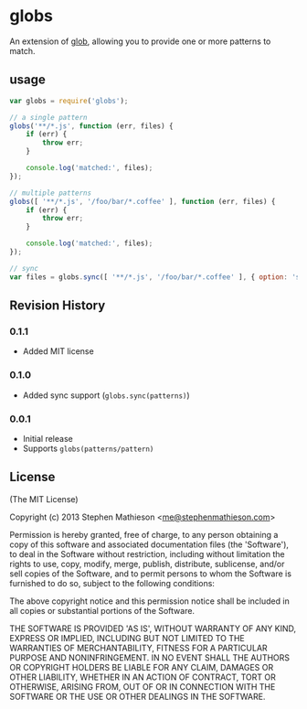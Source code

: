 # globs

An extension of [glob], allowing you to provide one or more patterns to match.

## usage

```js
var globs = require('globs');

// a single pattern
globs('**/*.js', function (err, files) {
	if (err) {
		throw err;
	}

	console.log('matched:', files);
});

// multiple patterns
globs([ '**/*.js', '/foo/bar/*.coffee' ], function (err, files) {
	if (err) {
		throw err;
	}

	console.log('matched:', files);
});

// sync
var files = globs.sync([ '**/*.js', '/foo/bar/*.coffee' ], { option: 'stuff' });

```

## Revision History

### 0.1.1

- Added MIT license 

### 0.1.0

- Added sync support (`globs.sync(patterns)`)

### 0.0.1

- Initial release
- Supports `globs(patterns/pattern)`

## License

(The MIT License)

Copyright (c) 2013 Stephen Mathieson &lt;me@stephenmathieson.com&gt;

Permission is hereby granted, free of charge, to any person obtaining
a copy of this software and associated documentation files (the
'Software'), to deal in the Software without restriction, including
without limitation the rights to use, copy, modify, merge, publish,
distribute, sublicense, and/or sell copies of the Software, and to
permit persons to whom the Software is furnished to do so, subject to
the following conditions:

The above copyright notice and this permission notice shall be
included in all copies or substantial portions of the Software.

THE SOFTWARE IS PROVIDED 'AS IS', WITHOUT WARRANTY OF ANY KIND,
EXPRESS OR IMPLIED, INCLUDING BUT NOT LIMITED TO THE WARRANTIES OF
MERCHANTABILITY, FITNESS FOR A PARTICULAR PURPOSE AND NONINFRINGEMENT.
IN NO EVENT SHALL THE AUTHORS OR COPYRIGHT HOLDERS BE LIABLE FOR ANY
CLAIM, DAMAGES OR OTHER LIABILITY, WHETHER IN AN ACTION OF CONTRACT,
TORT OR OTHERWISE, ARISING FROM, OUT OF OR IN CONNECTION WITH THE
SOFTWARE OR THE USE OR OTHER DEALINGS IN THE SOFTWARE.


[glob]: https://github.com/isaacs/node-glob